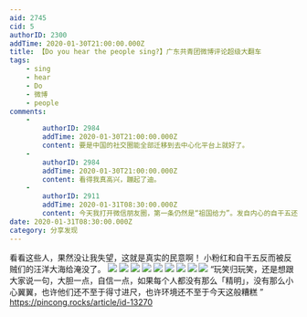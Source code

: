 ```yaml
---
aid: 2745
cid: 5
authorID: 2300
addTime: 2020-01-30T21:00:00.000Z
title: 【Do you hear the people sing?】广东共青团微博评论超级大翻车
tags:
    - sing
    - hear
    - Do
    - 微博
    - people
comments:
    -
        authorID: 2984
        addTime: 2020-01-30T21:00:00.000Z
        content: 要是中国的社交圈能全部迁移到去中心化平台上就好了。
    -
        authorID: 2984
        addTime: 2020-01-30T21:00:00.000Z
        content: 看得我真高兴，蹦起了迪。
    -
        authorID: 2911
        addTime: 2020-01-31T08:30:00.000Z
        content: 今天我打开微信朋友圈，第一条仍然是“祖国给力”。发自内心的自干五还是太多了。
date: 2020-01-31T08:30:00.000Z
category: 分享发现
---
```


看看这些人，果然没让我失望，这就是真实的民意啊！ 小粉红和自干五反而被反贼们的汪洋大海给淹没了。 ![](https://i.imgur.com/cV5Fplo.png) ![](https://i.imgur.com/szXnUc0.png) ![](https://i.imgur.com/6iQdRso.png) ![](https://i.imgur.com/2bgupMN.png) ![](https://i.imgur.com/nTYp1eX.png) ![](https://i.imgur.com/2JZ8B3W.png) ![](https://i.imgur.com/0XN72F0.png) ![](https://i.imgur.com/W0YlOKx.png) ![](https://i.imgur.com/ahgP44a.png) “玩笑归玩笑，还是想跟大家说一句，大胆一点，自信一点，如果每个人都没有那么「精明」，没有那么小心翼翼，也许他们还不至于得寸进尺，也许环境还不至于今天这般糟糕 ” https://pincong.rocks/article/id-13270
